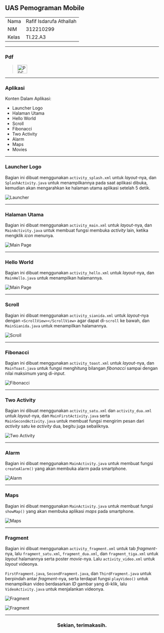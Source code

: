## UAS Pemograman Mobile

<table>
  <tr>
    <td>Nama</td>
    <td>Rafif Isdarufa Athallah</td>
  </tr>
  <tr>
    <td>NIM</td>
    <td>312210299</td>
  </tr>
  <tr>
    <td>Kelas</td>
    <td>TI.22.A3</td>
  </tr>
</table>

---

### Pdf

> <a href="https://drive.google.com/file/d/1_3OoqmrL6cx5-1rj8CkpQKrplk4TjluS/view?usp=sharing" target="_blank"><img src="img//pdf.svg" width="32" height="28" alt="PDF Icon"></a>

---

### Aplikasi

Konten Dalam Aplikasi:

- Launcher Logo
- Halaman Utama
- Hello World
- Scroll
- Fibonacci
- Two Activity
- Alarm
- Maps
- Movies

---

### Launcher Logo

Bagian ini dibuat menggunakan `activity_splash.xml` untuk *layout*-nya, dan `SplashActivity.java` untuk menampilkannya pada saat aplikasi dibuka, kemudian akan mengarahkan ke halaman utama aplikasi setelah 5 detik.

![Launcher](img/Logo.png)

---

### Halaman Utama

Bagian ini dibuat menggunakan `activity_main.xml` untuk *layout*-nya, dan `MainActivity.java` untuk membuat fungsi membuka *activity* lain, ketika mengklik *icon* menunya.

![Main Page](img/Main.png)

---

### Hello World

Bagian ini dibuat menggunakan `activity_hello.xml` untuk *layout*-nya, dan `MainHello.java` untuk menampilkan halamannya.

![Main Page](img/Hello%20World.png)

---

### Scroll

Bagian ini dibuat menggunakan `activity_sianida.xml` untuk *layout*-nya dengan `<ScrollView></ScrollView>` agar dapat di-`scroll` ke bawah, dan `MainSianida.java` untuk menampilkan halamannya.

![Scroll](img/Scroll.png)

---

### Fibonacci

Bagian ini dibuat menggunakan `activity_toast.xml` untuk *layout*-nya, dan `MainToast.java` untuk fungsi menghitung bilangan *fibonacci* sampai dengan nilai maksimum yang di-*input*.

![Fibonacci](img/Fibonacci.png)

---

### Two Activity

Bagian ini dibuat menggunakan `activity_satu.xml` dan `activity_dua.xml` untuk *layout*-nya, dan `MainFirstActivity.java` serta `MainSecondActivity.java` untuk membuat fungsi mengirim pesan dari *activity* satu ke *activity* dua, begitu juga sebaliknya.

![Two Activity](img/Two%20Activity.png)

---

### Alarm

Bagian ini dibuat menggunakan `MainActivity.java` untuk membuat fungsi `createAlarm()` yang akan membuka alarm pada smartphone.

![Alarm](img/Alarm.png)

---

### Maps

Bagian ini dibuat menggunakan `MainActivity.java` untuk membuat fungsi `showMap()` yang akan membuka aplikasi *maps* pada smartphone.

![Maps](img/Maps.png)

---

### Fragment

Bagian ini dibuat menggunakan `activity_fragment.xml` untuk tab *fragment*-nya, lalu `fragment_satu.xml`, `fragment_dua.xml`, dan `fragment_tiga.xml` untuk *layout* halamannya serta poster *movie*-nya. Lalu `activity_video.xml` untuk *layout* videonya.

`FirstFragment.java`, `SecondFragment.java`, dan `ThirdFragment.java` untuk berpindah antar *fragment*-nya, serta terdapat fungsi `playVideo()` untuk menampilkan video berdasarkan *ID* gambar yang di-klik, lalu `VideoActivity.java` untuk menjalankan videonya.

![Fragment](img/Fragment%20(1).png)

![Fragment](img/Fragment%20(2).png)

---

<center>
  <h3>Sekian, terimakasih.</h3>
</center>